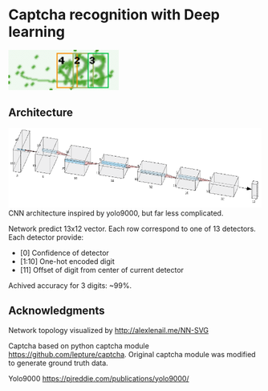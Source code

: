 # Captcha recognition with Deep learning
![](doc/demo.gif)

## Architecture
![](doc/net.png)
CNN architecture inspired by yolo9000, but far less complicated.


Network predict 13x12 vector.
Each row correspond to one of 13 detectors.
Each detector provide:
* [0] Confidence of detector
* [1:10] One-hot encoded digit
* [11] Offset of digit from center of current detector

Achived accuracy for 3 digits: ~99%.

## Acknowledgments

Network topology visualized by http://alexlenail.me/NN-SVG

Captcha based on python captcha module https://github.com/lepture/captcha. Original captcha module was modified to generate ground truth data.

Yolo9000 https://pjreddie.com/publications/yolo9000/
